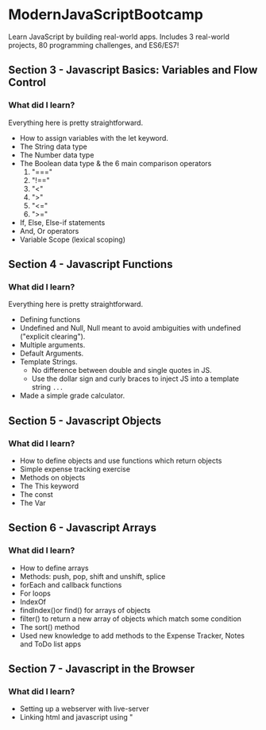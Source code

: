 # ModernJavaScriptBootcamp
Learn JavaScript by building real-world apps. Includes 3 real-world projects, 80 programming challenges, and ES6/ES7!

## Section 3 - Javascript Basics: Variables and Flow Control

### What did I learn? 

Everything here is pretty straightforward.

- How to assign variables with the let keyword.
- The String data type 
- The Number data type
- The Boolean data type & the 6 main comparison operators
	1. "==="
	2. "!=="
	3. "<"
	4. ">"
	5. "<="
	6. ">="
- If, Else, Else-if statements
- And, Or operators
- Variable Scope (lexical scoping)

## Section 4 - Javascript Functions

### What did I learn? 

Everything here is pretty straightforward.

- Defining functions
- Undefined and Null, Null meant to avoid ambiguities with undefined ("explicit clearing").
- Multiple arguments.
- Default Arguments. 
- Template Strings.
	- No difference between double and single quotes in JS.
	- Use the dollar sign and curly braces to inject JS into a template string ` ... `
- Made a simple grade calculator.

## Section 5 - Javascript Objects

### What did I learn? 

- How to define objects and use functions which return objects
- Simple expense tracking exercise 
- Methods on objects
- The This keyword
- The const
- The Var

## Section 6 - Javascript Arrays

### What did I learn? 

- How to define arrays
- Methods: push, pop, shift and unshift, splice
- forEach and callback functions
- For loops 
- IndexOf 
- findIndex()or find() for arrays of objects
- filter() to return a new array of objects which match some condition
- The sort() method
- Used new knowledge to add methods to the Expense Tracker, Notes and ToDo list apps

## Section 7 - Javascript in the Browser

### What did I learn? 

- Setting up a webserver with live-server
- Linking html and javascript using "<script>"
- About the DOM (Document Object Model)
- Using querySelector, querySelectorAll
- Removing elements with remove
- Adding elements with createElement and appendChild
- addEventListener
- Using IDs to target more specifically
- Filtering data based on some user input
- Working with Forms
- Select dropdowns

## Section 8 - Data Storage, Libraries 

### What did I learn? 
- CRUD: Create Read Update Delete
- The local storage object
- .setItem(), .getItem() for applying CRUD operations
- Refactoring code and best practices 
- the debugger statement
- window and setting up event listeners 'storage' for data persistance 
- Introduced the 'new' keyword
- JavaScript Date objects
- Using Moment.js library 

